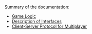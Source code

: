Summary of the documentation:
- [Game Logic](./Game%20Logic.md)
- [Description of Interfaces](./UX.md)
- [Client-Server Protocol for Multiplayer](Network%20Protocol.md)